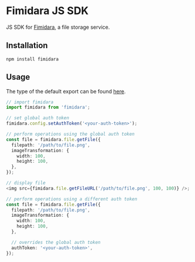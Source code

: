 # Fimidara JS SDK

JS SDK for [Fimidara](https://www.fimidara.com), a file storage service.

## Installation

`npm install fimidara`

## Usage

The type of the default export can be found [here](./interfaces/IFimidara.html).

```typescript
// import fimidara
import fimidara from 'fimidara';

// set global auth token
fimidara.config.setAuthToken('<your-auth-token>');

// perform operations using the global auth token
const file = fimidara.file.getFile({
  filepath: '/path/to/file.png',
  imageTransformation: {
    width: 100,
    height: 100,
  },
});

// display file
<img src={fimidara.file.getFileURL('/path/to/file.png', 100, 100)} />;

// perform operations using a different auth token
const file = fimidara.file.getFile({
  filepath: '/path/to/file.png',
  imageTransformation: {
    width: 100,
    height: 100,
  },

  // overrides the global auth token
  authToken: '<your-auth-token>',
});
```
